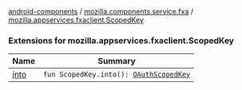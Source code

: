 [android-components](../../index.md) / [mozilla.components.service.fxa](../index.md) / [mozilla.appservices.fxaclient.ScopedKey](./index.md)

### Extensions for mozilla.appservices.fxaclient.ScopedKey

| Name | Summary |
|---|---|
| [into](into.md) | `fun ScopedKey.into(): `[`OAuthScopedKey`](../../mozilla.components.concept.sync/-o-auth-scoped-key/index.md) |
